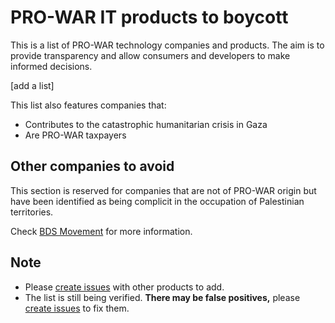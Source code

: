 # PRO-WAR IT products to boycott

This is a list of PRO-WAR technology companies and products. The aim is to provide transparency and allow consumers and developers to make informed decisions.

[add a list]

This list also features companies that:

- Contributes to the catastrophic humanitarian crisis in Gaza
- Are PRO-WAR taxpayers

## Other companies to avoid

This section is reserved for companies that are not of PRO-WAR origin but have been identified as being complicit in the occupation of Palestinian territories.

Check [BDS Movement](https://bdsmovement.net/get-involved/what-to-boycott) for more information.

## Note

- Please [create issues](https://github.com/standing-humans/StandWithGaza/issues/new) with other products to add.
- The list is still being verified. **There may be false positives,** please [create issues](https://github.com/standing-humans/StandWithGaza/issues/new) to fix them.
